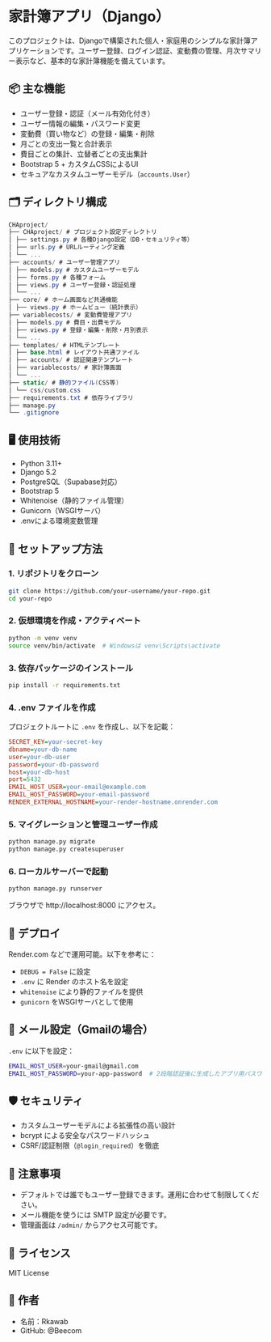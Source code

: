 # 家計簿アプリ（Django）

このプロジェクトは、Djangoで構築された個人・家庭用のシンプルな家計簿アプリケーションです。ユーザー登録、ログイン認証、変動費の管理、月次サマリー表示など、基本的な家計簿機能を備えています。

## 📦 主な機能

- ユーザー登録・認証（メール有効化付き）
- ユーザー情報の編集・パスワード変更
- 変動費（買い物など）の登録・編集・削除
- 月ごとの支出一覧と合計表示
- 費目ごとの集計、立替者ごとの支出集計
- Bootstrap 5 + カスタムCSSによるUI
- セキュアなカスタムユーザーモデル（`accounts.User`）

## 🗂️ ディレクトリ構成

```csharp
CHAproject/
├── CHAproject/ # プロジェクト設定ディレクトリ
│ ├── settings.py # 各種Django設定（DB・セキュリティ等）
│ ├── urls.py # URLルーティング定義
│ └── ...
├── accounts/ # ユーザー管理アプリ
│ ├── models.py # カスタムユーザーモデル
│ ├── forms.py # 各種フォーム
│ ├── views.py # ユーザー登録・認証処理
│ └── ...
├── core/ # ホーム画面など共通機能
│ ├── views.py # ホームビュー（統計表示）
├── variablecosts/ # 変動費管理アプリ
│ ├── models.py # 費目・出費モデル
│ ├── views.py # 登録・編集・削除・月別表示
│ └── ...
├── templates/ # HTMLテンプレート
│ ├── base.html # レイアウト共通ファイル
│ ├── accounts/ # 認証関連テンプレート
│ ├── variablecosts/ # 家計簿画面
│ └── ...
├── static/ # 静的ファイル(CSS等)
│ └── css/custom.css
├── requirements.txt # 依存ライブラリ
├── manage.py
└── .gitignore
```

## 🖥️ 使用技術

- Python 3.11+
- Django 5.2
- PostgreSQL（Supabase対応）
- Bootstrap 5
- Whitenoise（静的ファイル管理）
- Gunicorn（WSGIサーバ）
- .envによる環境変数管理

## 🔧 セットアップ方法

### 1. リポジトリをクローン

```bash
git clone https://github.com/your-username/your-repo.git
cd your-repo
```

### 2. 仮想環境を作成・アクティベート

```bash
python -m venv venv
source venv/bin/activate  # Windowsは venv\Scripts\activate
```

### 3. 依存パッケージのインストール

```bash
pip install -r requirements.txt
```

### 4. .env ファイルを作成

プロジェクトルートに `.env` を作成し、以下を記載：

```ini
SECRET_KEY=your-secret-key
dbname=your-db-name
user=your-db-user
password=your-db-password
host=your-db-host
port=5432
EMAIL_HOST_USER=your-email@example.com
EMAIL_HOST_PASSWORD=your-email-password
RENDER_EXTERNAL_HOSTNAME=your-render-hostname.onrender.com
```

### 5. マイグレーションと管理ユーザー作成

```bash
python manage.py migrate
python manage.py createsuperuser
```

### 6. ローカルサーバーで起動

```bash
python manage.py runserver
```

ブラウザで http://localhost:8000 にアクセス。


## 🚀 デプロイ

Render.com などで運用可能。以下を参考に：

- `DEBUG = False` に設定
- `.env` に Render のホスト名を設定
- `whitenoise` により静的ファイルを提供
- `gunicorn` をWSGIサーバとして使用


## 📧 メール設定（Gmailの場合）

`.env` に以下を設定：

```bash
EMAIL_HOST_USER=your-gmail@gmail.com
EMAIL_HOST_PASSWORD=your-app-password  # 2段階認証後に生成したアプリ用パスワード
```


## 🛡️ セキュリティ

- カスタムユーザーモデルによる拡張性の高い設計
- bcrypt による安全なパスワードハッシュ
- CSRF/認証制限（`@login_required`）を徹底


## 📌 注意事項

- デフォルトでは誰でもユーザー登録できます。運用に合わせて制限してください。
- メール機能を使うには SMTP 設定が必要です。
- 管理画面は `/admin/` からアクセス可能です。


## 📝 ライセンス

MIT License


## 🙌 作者

- 名前：Rkawab
- GitHub: @Beecom